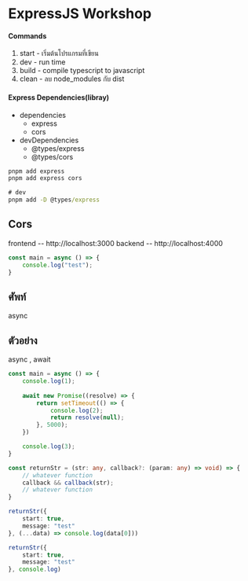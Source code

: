# ExpressJS Workshop

#### Commands
1. start - เริ่มต้นโปรแกรมที่เขียน
2. dev - run time
3. build - compile typescript to javascript
4. clean - ลบ node_modules กับ dist

#### Express Dependencies(libray)

- dependencies
    - express
    - cors
- devDependencies
    - @types/express
    - @types/cors

```cmd
pnpm add express
pnpm add express cors

# dev
pnpm add -D @types/express
```

## Cors
frontend -- http://localhost:3000
backend -- http://localhost:4000

```js
const main = async () => {
    console.log("test");
}
```

## ศัพท์
async 

## ตัวอย่าง
async , await
```ts
const main = async () => {
    console.log(1);
    
    await new Promise((resolve) => {
        return setTimeout(() => {
            console.log(2);
            return resolve(null);
        }, 5000);
    })

    console.log(3);
}

const returnStr = (str: any, callback?: (param: any) => void) => {
    // whatever function
    callback && callback(str);
    // whatever function
}

returnStr({
    start: true,
    message: "test"
}, (...data) => console.log(data[0]))

returnStr({
    start: true,
    message: "test"
}, console.log)
```